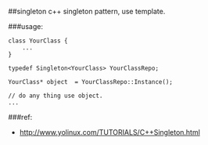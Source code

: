 ##singleton
c++ singleton pattern, use template.

###usage:

    class YourClass {
        ...
    }

    typedef Singleton<YourClass> YourClassRepo;

    YourClass* object  = YourClassRepo::Instance();

    // do any thing use object.
    ...

###ref:
- http://www.yolinux.com/TUTORIALS/C++Singleton.html
